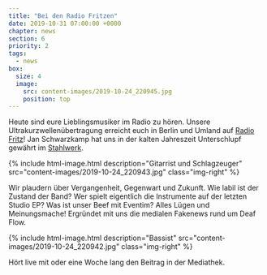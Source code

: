 ```yaml
---
title: "Bei den Radio Fritzen"
date: 2019-10-31 07:00:00 +0000
chapter: news
section: 6
priority: 2
tags:
  - news
box:
  size: 4
  image:
    src: content-images/2019-10-24_220945.jpg
    position: top
---
```

Heute sind eure Lieblingsmusiker im Radio zu hören.
Unsere Ultrakurzwellenübertragung erreicht euch in Berlin und Umland auf [Radio Fritz](https://www.fritz.de/)!
Jan Schwarzkamp hat uns in der kalten Jahreszeit Unterschlupf gewährt im [Stahlwerk](https://www.fritz.de/programm/sendungen/sendungen/70/1812/181206_beste_musik_am_donnerstag_32775.html).

{% include html-image.html
  description="Gitarrist und Schlagzeuger"
  src="content-images/2019-10-24_220943.jpg"
  class="img-right" %}

Wir plaudern über Vergangenheit, Gegenwart und Zukunft.
Wie labil ist der Zustand der Band?
Wer spielt eigentlich die Instrumente auf der letzten Studio EP?
Was ist unser Beef mit Eventim?
Alles Lügen und Meinungsmache!
Ergründet mit uns die medialen Fakenews rund um Deaf Flow.


{% include html-image.html
  description="Bassist"
  src="content-images/2019-10-24_220942.jpg"
  class="img-right" %}


Hört live mit oder eine Woche lang den Beitrag in der Mediathek.
